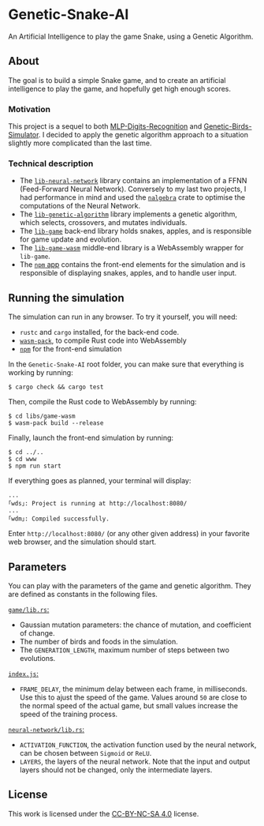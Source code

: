 # Genetic-Snake-AI
An Artificial Intelligence to play the game Snake, using a Genetic Algorithm.

## About
The goal is to build a simple Snake game, and to create an artificial intelligence to play the game, and hopefully get high enough scores.

### Motivation
This project is a sequel to both [MLP-Digits-Recognition](https://github.com/Red-Rapious/MLP-Digits-Recognition) and [Genetic-Birds-Simulator](https://github.com/Red-Rapious/Genetic-Birds-Simulator). I decided to apply the genetic algorithm approach to a situation slightly more complicated than the last time. 

### Technical description
- The [`lib-neural-network`](libs/neural-network/src/lib.rs) library contains an implementation of a FFNN (Feed-Forward Neural Network). Conversely to my last two projects, I had performance in mind and used the [`nalgebra`](https://www.nalgebra.org) crate to optimise the computations of the Neural Network.
- The [`lib-genetic-algorithm`](libs/genetic-algorithm/src/lib.rs) library implements a genetic algorithm, which selects, crossovers, and mutates individuals.
- The [`lib-game`](libs/simulation/src/lib.rs) back-end library holds snakes, apples, and is responsible for game update and evolution.
- The [`lib-game-wasm`](libs/simulation-wasm/src/lib.rs) middle-end library is a WebAssembly wrapper for `lib-game`.
- The [`npm` app](www) contains the front-end elements for the simulation and is responsible of displaying snakes, apples, and to handle user input.

## Running the simulation

The simulation can run in any browser. To try it yourself, you will need:
- `rustc` and `cargo` installed, for the back-end code.
- [`wasm-pack`](https://rustwasm.github.io/wasm-pack/installer/), to compile Rust code into WebAssembly
- [`npm`](https://www.npmjs.com/get-npm) for the front-end simulation

In the `Genetic-Snake-AI` root folder, you can make sure that everything is working by running:
```console
$ cargo check && cargo test
```
Then, compile the Rust code to WebAssembly by running:
```console
$ cd libs/game-wasm
$ wasm-pack build --release
```
Finally, launch the front-end simulation by running:
```console
$ cd ../..
$ cd www
$ npm run start
```

If everything goes as planned, your terminal will display:
```console
...
｢wds｣: Project is running at http://localhost:8080/
...
｢wdm｣: Compiled successfully.
```

Enter `http://localhost:8080/` (or any other given address) in your favorite web browser, and the simulation should start.

## Parameters
You can play with the parameters of the game and genetic algorithm. They are defined as constants in the following files.

[`game/lib.rs`:](libs/game/src/libs.rs)
- Gaussian mutation parameters: the chance of mutation, and coefficient of change.
- The number of birds and foods in the simulation.
- The `GENERATION_LENGTH`, maximum number of steps between two evolutions.

[`index.js`:](www/index.js)
- `FRAME_DELAY`, the minimum delay between each frame, in milliseconds. Use this to ajust the speed of the game. Values around `50` are close to the normal speed of the actual game, but small values increase the speed of the training process.

[`neural-network/lib.rs`:](libs/neural-network/src/lib.rs)
- `ACTIVATION_FUNCTION`, the activation function used by the neural network, can be chosen between `Sigmoid` or `ReLU`.
- `LAYERS`, the layers of the neural network. Note that the input and output layers should not be changed, only the intermediate layers.

## License
This work is licensed under the [CC-BY-NC-SA 4.0](https://creativecommons.org/licenses/by-nc-sa/4.0/) license.